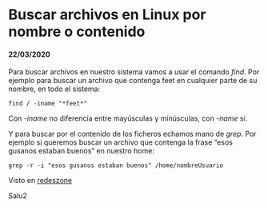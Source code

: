 # Buscar archivos en Linux por nombre o contenido
#### 22/03/2020

Para buscar archivos en nuestro sistema vamos a usar el comando *find*. Por ejemplo para buscar un archivo que contenga feet en cualquier parte de su nombre, en todo el sistema:
	
    find / -iname "*feet*"

Con *-iname* no diferencia entre mayúsculas y minúsculas, con *-name* si.

Y para buscar por el contenido de los ficheros echamos mano de *grep*. Por ejemplo si queremos buscar un archivo que contenga la frase “esos gusanos estaban buenos” en nuestro home:
	
    grep -r -i "esos gusanos estaban buenos" /home/nombreUsuario

Visto en [redeszone](https://www.redeszone.net)

Salu2